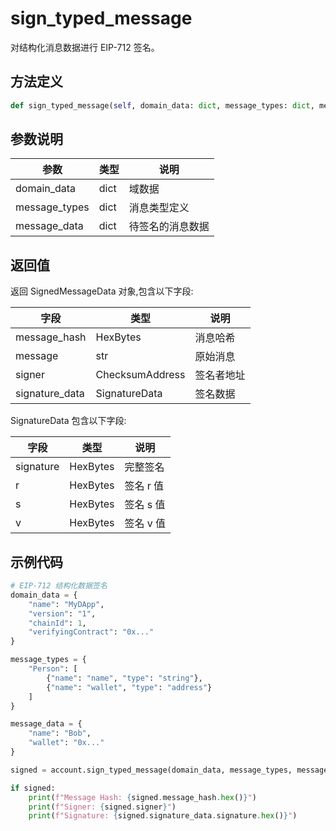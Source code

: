 # sign_typed_message

对结构化消息数据进行 EIP-712 签名。

## 方法定义

```python
def sign_typed_message(self, domain_data: dict, message_types: dict, message_data: dict) -> Optional[SignedMessageData]
```

## 参数说明

| 参数          | 类型 | 说明             |
| ------------- | ---- | ---------------- |
| domain_data   | dict | 域数据           |
| message_types | dict | 消息类型定义     |
| message_data  | dict | 待签名的消息数据 |

## 返回值

返回 SignedMessageData 对象,包含以下字段:

| 字段           | 类型            | 说明       |
| -------------- | --------------- | ---------- |
| message_hash   | HexBytes        | 消息哈希   |
| message        | str             | 原始消息   |
| signer         | ChecksumAddress | 签名者地址 |
| signature_data | SignatureData   | 签名数据   |

SignatureData 包含以下字段:

| 字段      | 类型     | 说明      |
| --------- | -------- | --------- |
| signature | HexBytes | 完整签名  |
| r         | HexBytes | 签名 r 值 |
| s         | HexBytes | 签名 s 值 |
| v         | HexBytes | 签名 v 值 |

## 示例代码

```python
# EIP-712 结构化数据签名
domain_data = {
    "name": "MyDApp",
    "version": "1",
    "chainId": 1,
    "verifyingContract": "0x..."
}

message_types = {
    "Person": [
        {"name": "name", "type": "string"},
        {"name": "wallet", "type": "address"}
    ]
}

message_data = {
    "name": "Bob",
    "wallet": "0x..."
}

signed = account.sign_typed_message(domain_data, message_types, message_data)

if signed:
    print(f"Message Hash: {signed.message_hash.hex()}")
    print(f"Signer: {signed.signer}")
    print(f"Signature: {signed.signature_data.signature.hex()}")
```
